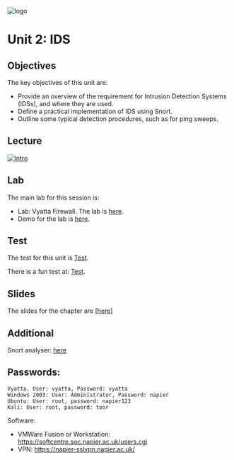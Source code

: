 ![logo](https://github.com/billbuchanan/csn09112/blob/master/zadditional/top_csn09112.png)

# Unit 2: IDS
## Objectives
The key objectives of this unit are:</p>

* Provide an overview of the requirement for Intrusion Detection Systems (IDSs), and  where they are used.</li>
* Define a practical implementation of IDS using Snort.</li>
* Outline some typical detection procedures, such as for ping sweeps.</li>

## Lecture
[![Intro](http://img.youtube.com/vi/lDTBKWtrChc/0.jpg)](https://www.youtube.com/watch?v=lDTBKWtrChc "Introduction")

## Lab
The main lab for this session is:</p>

* Lab: Vyatta Firewall. The lab is [here](https://github.com/billbuchanan/csn09112/blob/master/week02_ids/lab/lab01_Vyatta.pdf).
* Demo for the lab is [here](https://youtu.be/ACldSA_uKM0).
  

## Test
The test for this unit is <a href="https://asecuritysite.com/tests/tests?sortBy=sfc02">Test</a>.

There is a fun test at: <a href="https://asecuritysite.com/tests/fun?sortBy=sfc02">Test</a>.

## Slides
<p>The slides for the chapter are [<a href="https://github.com/billbuchanan/csn09112/blob/master/week02_ids/lecture/unit02_ids.pdf">here</a>]</p>

## Additional
Snort analyser: <a href="https://asecuritysite.com/forensics/snort2">here</a>

## Passwords:

```
Vyatta. User: vyatta, Password: vyatta
Windows 2003: User: Administrator, Password: napier
Ubuntu: User: root, password: napier123
Kali: User: root, password: toor
```

Software:

* VMWare Fusion or Workstation: https://softcentre.soc.napier.ac.uk/users.cgi
* VPN: https://napier-sslvpn.napier.ac.uk/

